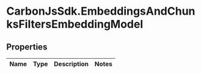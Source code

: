 # CarbonJsSdk.EmbeddingsAndChunksFiltersEmbeddingModel

## Properties

Name | Type | Description | Notes
------------ | ------------- | ------------- | -------------


